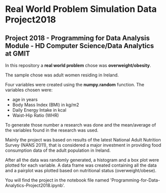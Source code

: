 # Real World Problem Simulation Data Project2018

## Project 2018 - Programming for Data Analysis Module - HD Computer Science/Data Analytics at GMIT

In this repository a **real world problem** chose was **overweight/obesity**. 

The sample chose was adult women residing in Ireland. 

Four variables were created using the **numpy.random** function. The variables chosen were: 
* age in years
* Body Mass Index (BMI) in kg/m2
* Daily Energy Intake in kcal
* Waist-Hip Ratio (WHR)

To generate those number a research was done and the mean/average of the variables found in the research was used. 

Mainly the project was based on results of the latest National Adult Nutrition Survey (NANS 2011), that is considered a major investment in providing food consumption data of the adult population in Ireland. 

After all the data was randomly generated, a histogram and a box plot were plotted for each variable. A data frame was created containing all the data and a pairplot was plotted based on nutritional status (overweight/obese).

You will find the project in the notebook file named 'Programming-for-Data-Analytics-Project2018.ipynb'.
